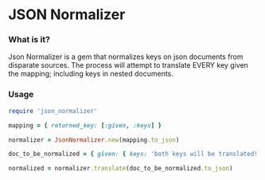 # JSON Normalizer

### What is it?
Json Normalizer is a gem that normalizes keys on json documents from disparate sources.
The process will attempt to translate EVERY key given the mapping; including keys in nested documents.

### Usage

```ruby
require 'json_normalizer'

mapping = { returned_key: [:given, :keys] }

normalizer = JsonNormalizer.new(mapping.to_json)

doc_to_be_normalized = { given: { keys: 'both keys will be translated!' } }

normalized = normalizer.translate(doc_to_be_normalized.to_json)
```

